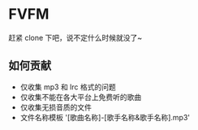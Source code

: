 # FVFM

赶紧 clone 下吧，说不定什么时候就没了~

## 如何贡献

+ 仅收集 mp3 和 lrc 格式的问题
+ 仅收集不能在各大平台上免费听的歌曲
+ 仅收集无损音质的文件
+ 文件名称模板 '[歌曲名称]-[歌手名称&歌手名称].mp3'



